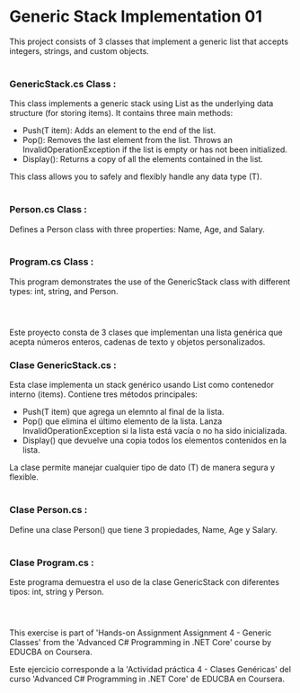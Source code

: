 # Generic Stack Implementation 01

This project consists of 3 classes that implement a generic list that accepts integers, strings, and custom objects.
<br><br>

### GenericStack.cs Class :
This class implements a generic stack using List<T> as the underlying data structure (for storing items). It contains three main methods:
- Push(T item): Adds an element to the end of the list.
- Pop(): Removes the last element from the list. Throws an InvalidOperationException if the list is empty or has not been initialized.
- Display(): Returns a copy of all the elements contained in the list.

This class allows you to safely and flexibly handle any data type (T).
<br><br>

### Person.cs Class :
Defines a Person class with three properties: Name, Age, and Salary.
<br><br>

### Program.cs Class :
This program demonstrates the use of the GenericStack<T> class with different types: int, string, and Person.
<br><br>

#

Este proyecto consta de 3 clases que implementan una lista genérica que acepta números enteros, cadenas de texto y objetos personalizados.

### Clase GenericStack.cs : 
Esta clase implementa un stack genérico usando List<T> como contenedor interno (items). Contiene tres métodos principales:
- Push(T item) que agrega un elemnto al final de la lista. 
- Pop() que elimina el último elemento de la lista. Lanza InvalidOperationException si la lista está vacía o no ha sido inicializada.
- Display() que devuelve una copia todos los elementos contenidos en la lista.

La clase permite manejar cualquier tipo de dato (T) de manera segura y flexible.
<br><br>


### Clase Person.cs :
Define una clase Person() que tiene 3 propiedades, Name, Age y Salary.
<br><br>

### Clase Program.cs :
Este programa demuestra el uso de la clase GenericStack<T> con diferentes tipos: int, string y Person.
<br><br>

#

This exercise is part of 'Hands-on Assignment Assignment 4 - Generic Classes' from the 'Advanced C# Programming in .NET Core' course by EDUCBA on Coursera.

Este ejercicio corresponde a la 'Actividad práctica 4 - Clases Genéricas' del curso 'Advanced C# Programming in .NET Core' de EDUCBA en Coursera.
